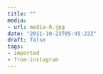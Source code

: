 ```yaml
---
title: ""
media:
- url: media-0.jpg
date: "2011-10-23T05:45:22Z"
draft: false
tags:
- imported
- from-instagram
---
```



